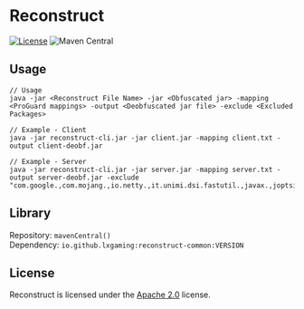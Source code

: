 # Reconstruct

[![License](https://img.shields.io/github/license/LXGaming/Reconstruct?label=License&cacheSeconds=86400)](https://github.com/LXGaming/Reconstruct/blob/master/LICENSE)
![Maven Central](https://img.shields.io/maven-central/v/io.github.lxgaming/reconstruct-common?label=Maven%20Central)

## Usage
```
// Usage
java -jar <Reconstruct File Name> -jar <Obfuscated jar> -mapping <ProGuard mappings> -output <Deobfuscated jar file> -exclude <Excluded Packages>

// Example - Client
java -jar reconstruct-cli.jar -jar client.jar -mapping client.txt -output client-deobf.jar

// Example - Server
java -jar reconstruct-cli.jar -jar server.jar -mapping server.txt -output server-deobf.jar -exclude "com.google.,com.mojang.,io.netty.,it.unimi.dsi.fastutil.,javax.,joptsimple.,org.apache."
```

## Library
Repository: `mavenCentral()`
<br>
Dependency: `io.github.lxgaming:reconstruct-common:VERSION`

## License
Reconstruct is licensed under the [Apache 2.0](https://github.com/LXGaming/Reconstruct/blob/master/LICENSE) license.
